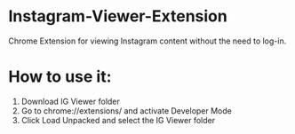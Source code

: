 # Instagram-Viewer-Extension
Chrome Extension for viewing Instagram content without the need to log-in.

# How to use it:

1. Download IG Viewer folder
2. Go to chrome://extensions/ and activate Developer Mode
3. Click Load Unpacked and select the IG Viewer folder
